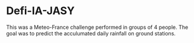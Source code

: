 # Defi-IA-JASY
This was a Meteo-France challenge performed in groups of 4 people. The goal was to predict the acculumated daily rainfall on ground stations.
